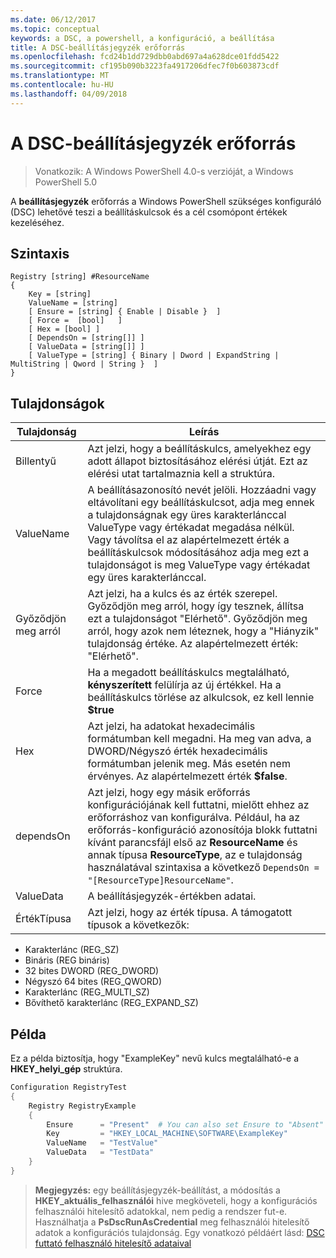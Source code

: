 ```yaml
---
ms.date: 06/12/2017
ms.topic: conceptual
keywords: a DSC, a powershell, a konfiguráció, a beállítása
title: A DSC-beállításjegyzék erőforrás
ms.openlocfilehash: fcd24b1dd729dbb0abd697a4a628dce01fdd5422
ms.sourcegitcommit: cf195b090b3223fa4917206dfec7f0b603873cdf
ms.translationtype: MT
ms.contentlocale: hu-HU
ms.lasthandoff: 04/09/2018
---
```

# <a name="dsc-registry-resource"></a>A DSC-beállításjegyzék erőforrás

> Vonatkozik: A Windows PowerShell 4.0-s verzióját, a Windows PowerShell 5.0

A **beállításjegyzék** erőforrás a Windows PowerShell szükséges konfiguráló (DSC) lehetővé teszi a beállításkulcsok és a cél csomópont értékek kezeléséhez.

## <a name="syntax"></a>Szintaxis

```
Registry [string] #ResourceName
{
    Key = [string]
    ValueName = [string]
    [ Ensure = [string] { Enable | Disable }  ]
    [ Force =  [bool]   ]
    [ Hex = [bool] ]
    [ DependsOn = [string[]] ]
    [ ValueData = [string[]] ]
    [ ValueType = [string] { Binary | Dword | ExpandString | MultiString | Qword | String }  ]
}
```

## <a name="properties"></a>Tulajdonságok
|  Tulajdonság  |  Leírás   |
|---|---|
| Billentyű| Azt jelzi, hogy a beállításkulcs, amelyekhez egy adott állapot biztosításához elérési útját. Ezt az elérési utat tartalmaznia kell a struktúra.|
| ValueName| A beállításazonosító nevét jelöli. Hozzáadni vagy eltávolítani egy beállításkulcsot, adja meg ennek a tulajdonságnak egy üres karakterlánccal ValueType vagy értékadat megadása nélkül. Vagy távolítsa el az alapértelmezett érték a beállításkulcsok módosításához adja meg ezt a tulajdonságot is meg ValueType vagy értékadat egy üres karakterlánccal.|
| Győződjön meg arról| Azt jelzi, ha a kulcs és az érték szerepel. Győződjön meg arról, hogy így tesznek, állítsa ezt a tulajdonságot "Elérhető". Győződjön meg arról, hogy azok nem léteznek, hogy a "Hiányzik" tulajdonság értéke. Az alapértelmezett érték: "Elérhető".|
| Force| Ha a megadott beállításkulcs megtalálható, __kényszerített__ felülírja az új értékkel. Ha a beállításkulcs törlése az alkulcsok, ez kell lennie __$true__|
| Hex| Azt jelzi, ha adatokat hexadecimális formátumban kell megadni. Ha meg van adva, a DWORD/Négyszó érték hexadecimális formátumban jelenik meg. Más esetén nem érvényes. Az alapértelmezett érték __$false__.|
| dependsOn| Azt jelzi, hogy egy másik erőforrás konfigurációjának kell futtatni, mielőtt ehhez az erőforráshoz van konfigurálva. Például, ha az erőforrás-konfiguráció azonosítója blokk futtatni kívánt parancsfájl első az __ResourceName__ és annak típusa __ResourceType__, az e tulajdonság használatával szintaxisa a következő `DependsOn = "[ResourceType]ResourceName"`.|
| ValueData| A beállításjegyzék-értékben adatai.|
| ÉrtékTípusa| Azt jelzi, hogy az érték típusa. A támogatott típusok a következők:
<ul><li>Karakterlánc (REG_SZ)</li>


<li>Bináris (REG bináris)</li>


<li>32 bites DWORD (REG_DWORD)</li>


<li>Négyszó 64 bites (REG_QWORD)</li>


<li>Karakterlánc (REG_MULTI_SZ)</li>


<li>Bővíthető karakterlánc (REG_EXPAND_SZ)</li></ul>

## <a name="example"></a>Példa
Ez a példa biztosítja, hogy "ExampleKey" nevű kulcs megtalálható-e a **HKEY\_helyi\_gép** struktúra.
```powershell
Configuration RegistryTest
{
    Registry RegistryExample
    {
        Ensure      = "Present"  # You can also set Ensure to "Absent"
        Key         = "HKEY_LOCAL_MACHINE\SOFTWARE\ExampleKey"
        ValueName   = "TestValue"
        ValueData   = "TestData"
    }
}
```

>**Megjegyzés:** egy beállításjegyzék-beállítást, a módosítás a **HKEY\_aktuális\_felhasználói** hive megköveteli, hogy a konfigurációs felhasználói hitelesítő adatokkal, nem pedig a rendszer fut-e.
>Használhatja a **PsDscRunAsCredential** meg felhasználói hitelesítő adatok a konfigurációs tulajdonság. Egy vonatkozó példáért lásd: [DSC futtató felhasználó hitelesítő adataival](runAsUser.md)